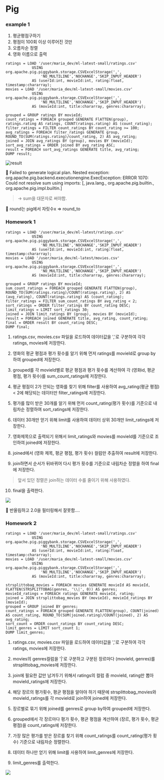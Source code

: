# Pig

### example 1

1. 평균평점구하기
2. 평점이 100회 이상 이루어진 것만
3. 오름차순 정렬
4. 영화 이름으로 출력

```pig
ratings = LOAD '/user/maria_dev/ml-latest-small/ratings.csv' 
			USING org.apache.pig.piggybank.storage.CSVExcelStorage(',',
            	'NO_MULTILINE','NOCHANGE','SKIP_INPUT_HEADER')
            AS (userId:int, movieId:int, rating:float, timestamp:chararray);
movies = LOAD '/user/maria_dev/ml-latest-small/movies.csv'
			USING org.apache.pig.piggybank.storage.CSVExcelStorage(',',
            	'NO_MULTILINE','NOCHANGE','SKIP_INPUT_HEADER')
          	AS (movieId:int, title:chararray, genres:chararray);

grouped = GROUP ratings BY movieId;
count_ratings = FOREACH grouped GENERATE FlATTEN(group), ratings.rating AS ratings, COUNT(ratings.rating) AS (count_rating);
filter_ratings = FILTER count_ratings BY count_rating >= 100; 
avg_ratings = FOREACH filter_ratings GENERATE group, ROUND_TO(SUM(ratings.rating)/count_rating, 2) AS avg_rating;
joined = JOIN avg_ratings BY (group), movies BY (movieId);
sort_avg_ratings = ORDER joined BY avg_rating ASC;
result = FOREACH sort_avg_ratings GENERATE title, avg_rating;
DUMP result;
```

![result](./screenshot/pig_rating1_result.png)

:bug: Failed to generate logical plan. Nested exception: org.apache.pig.backend.executionengine.ExecException: ERROR 1070: Could not resolve sum using imports: [, java.lang., org.apache.pig.builtin., org.apache.pig.impl.builtin.] 

> -> sum을 대문자로 써야함.

:memo: round는 pig에서 자릿수x => round_to



### Homework 1

```pi
ratings = LOAD '/user/maria_dev/ml-latest/ratings.csv' 
			USING org.apache.pig.piggybank.storage.CSVExcelStorage(',',
            	'NO_MULTILINE','NOCHANGE','SKIP_INPUT_HEADER')
            AS (userId:int, movieId:int, rating:float, timestamp:chararray);
movies = LOAD '/user/maria_dev/ml-latest/movies.csv'
			USING org.apache.pig.piggybank.storage.CSVExcelStorage(',',
            	'NO_MULTILINE','NOCHANGE','SKIP_INPUT_HEADER')
          	AS (movieId:int, title:chararray, genres:chararray);

grouped = GROUP ratings BY movieId;
sum_count_ratings = FOREACH grouped GENERATE FlATTEN(group), ROUND_TO(SUM(ratings.rating)/COUNT(ratings.rating), 2) AS (avg_rating), COUNT(ratings.rating) AS (count_rating);
filter_ratings = FILTER sum_count_ratings BY avg_rating < 2;
sort_ratings = ORDER filter_ratings BY count_rating DESC;
limit_ratings = LIMIT sort_ratings 30;
joined = JOIN limit_ratings BY (group), movies BY (movieId);
result = FOREACH joined GENERATE title, avg_rating, count_rating;
final = ORDER result BY count_rating DESC;
DUMP final;
```

 1) ratings.csv, movies.csv 파일을 로드하여 데이터값을 ','로 구분하여 각각 ratings, movies에 저장한다.

 2) 영화의 평균 평점과 평가 횟수를 알기 위해 먼저 ratings를 movieId로 group by 하여 grouped에 저장한다.

 3) grouped를 각 movieId별로 평균 평점과 평가 횟수를 계산하여 각 (영화id, 평균 평점, 평가 횟수)를 sum_count_ratings에 저장한다. 

 4) 평균 평점이 2가 안되는 영화를 찾기 위해 filter를 사용하여 avg_rating(평균 평점) < 2에 해당되는 데이터만 filter_ratings에 저장한다.

 5) 평가를 많이 받은 30개를 알기 위해 먼저 count_rating(평가 횟수)를 기준으로 내림차순 정렬하여 sort_ratings에 저장한다.

 6) 데이터 30개만 얻기 위해 limit를 사용하여 데이터 상위 30개만 limit_ratings에 저장한다.

 7) 영화제목으로 출력되기 위해서 limit_ratings와 movies를 movieId를 기준으로 조인하여 joined에 저장한다.

 8) joined에서 (영화 제목, 평균 평점, 평가 횟수) 컬럼만 추출하여 result에 저장한다.

 9) join하면서 순서가 뒤바뀌어 다시 평가 횟수를 기준으로 내림차순 정렬을 하여 final에 저장한다. 

> 앞서 있던 정렬은 join하는 데이터 수를 줄이기 위해 사용하였다.

 10) final을 출력한다.

![](./screenshot/pig_rating2_result.png)

:memo: 반올림하고 2.0을 필터링해서 잘못함....



### Homework 2

```pig
ratings = LOAD '/user/maria_dev/ml-latest-small/ratings.csv' 
			USING org.apache.pig.piggybank.storage.CSVExcelStorage(',',
            	'NO_MULTILINE','NOCHANGE','SKIP_INPUT_HEADER')
            AS (userId:int, movieId:int, rating:float, timestamp:chararray);
movies = LOAD '/user/maria_dev/ml-latest-small/movies.csv'
			USING org.apache.pig.piggybank.storage.CSVExcelStorage(',',
            	'NO_MULTILINE','NOCHANGE','SKIP_INPUT_HEADER')
          	AS (movieId:int, title:chararray, genres:chararray);
     
strsplittobag_movies = FOREACH movies GENERATE movieId AS movieId, FLATTEN(STRSPLITTOBAG(genres, '\\|', 0)) AS genres;
movieId_ratings = FOREACH ratings GENERATE movieId, rating;
joined = JOIN strsplittobag_movies BY (movieId), movieId_ratings BY (movieId);
grouped = GROUP joined BY genres;
count_ratings = FOREACH grouped GENERATE FLATTEN(group), COUNT(joined) AS count_rating, ROUND_TO(SUM(joined.rating)/COUNT(joined), 2) AS avg_rating;
sort_count = ORDER count_ratings BY count_rating DESC;
limit_genres = LIMIT sort_count 1;
DUMP limit_genres;
```

 1) ratings.csv, movies.csv 파일을 로드하여 데이터값을 ','로 구분하여 각각 ratings, movies에 저장한다.

 2) movies의 genres컬럼을 '|'로 구분하고 구분된 장르마다 (movieId, genres)를 strsplittobag_movies에 저장한다.

 3) join에 필요한 값만 남겨두기 위해서 ratings의 컬럼 중 movieId, rating만 뽑아 movieId_ratings에 저장한다.

 4) 해당 장르의 평가횟수, 평균 평점을 알아야 하기 때문에 strsplittobag_movies와 movieId_ratings를 각 movieId로 join하여 joined에 저장한다.

 5) 장르별로 묶기 위해 joined를 genres로 group by하여 grouped에 저장한다.

 6) grouped에서 각 장르마다 평가 횟수, 평균 평점을 계산하여 (장르, 평가 횟수, 평균 평점)을 count_ratings에 저장한다.

 7) 가장 많은 평가를 받은 장르를 찾기 위해 count_ratings를 count_rating(평가 횟수) 기준으로 내림차순 정렬한다.

 8) 데이터 하나만 얻기 위해 limit를 사용하여 limit_genres에 저장한다.

 9) limit_genres를 출력한다.

![](./screenshot/pig_rating3_result.png)